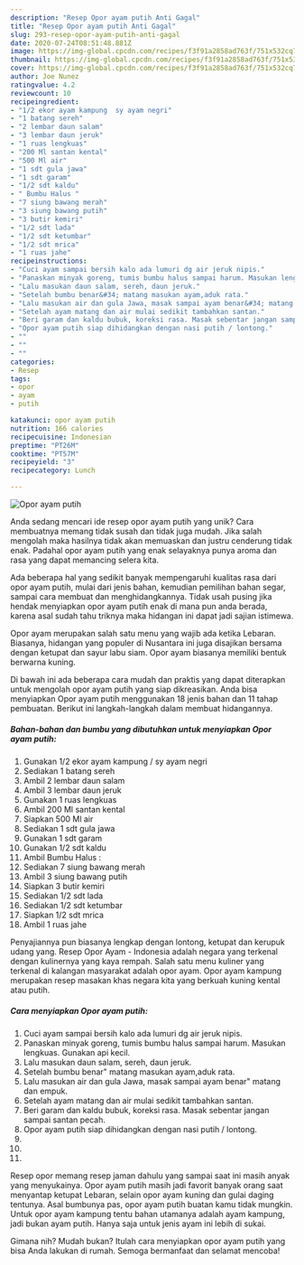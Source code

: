 ```yaml
---
description: "Resep Opor ayam putih Anti Gagal"
title: "Resep Opor ayam putih Anti Gagal"
slug: 293-resep-opor-ayam-putih-anti-gagal
date: 2020-07-24T08:51:48.881Z
image: https://img-global.cpcdn.com/recipes/f3f91a2858ad763f/751x532cq70/opor-ayam-putih-foto-resep-utama.jpg
thumbnail: https://img-global.cpcdn.com/recipes/f3f91a2858ad763f/751x532cq70/opor-ayam-putih-foto-resep-utama.jpg
cover: https://img-global.cpcdn.com/recipes/f3f91a2858ad763f/751x532cq70/opor-ayam-putih-foto-resep-utama.jpg
author: Joe Nunez
ratingvalue: 4.2
reviewcount: 10
recipeingredient:
- "1/2 ekor ayam kampung  sy ayam negri"
- "1 batang sereh"
- "2 lembar daun salam"
- "3 lembar daun jeruk"
- "1 ruas lengkuas"
- "200 Ml santan kental"
- "500 Ml air"
- "1 sdt gula jawa"
- "1 sdt garam"
- "1/2 sdt kaldu"
- " Bumbu Halus "
- "7 siung bawang merah"
- "3 siung bawang putih"
- "3 butir kemiri"
- "1/2 sdt lada"
- "1/2 sdt ketumbar"
- "1/2 sdt mrica"
- "1 ruas jahe"
recipeinstructions:
- "Cuci ayam sampai bersih kalo ada lumuri dg air jeruk nipis."
- "Panaskan minyak goreng, tumis bumbu halus sampai harum. Masukan lengkuas. Gunakan api kecil."
- "Lalu masukan daun salam, sereh, daun jeruk."
- "Setelah bumbu benar&#34; matang masukan ayam,aduk rata."
- "Lalu masukan air dan gula Jawa, masak sampai ayam benar&#34; matang dan empuk."
- "Setelah ayam matang dan air mulai sedikit tambahkan santan."
- "Beri garam dan kaldu bubuk, koreksi rasa. Masak sebentar jangan sampai santan pecah."
- "Opor ayam putih siap dihidangkan dengan nasi putih / lontong."
- ""
- ""
- ""
categories:
- Resep
tags:
- opor
- ayam
- putih

katakunci: opor ayam putih 
nutrition: 166 calories
recipecuisine: Indonesian
preptime: "PT26M"
cooktime: "PT57M"
recipeyield: "3"
recipecategory: Lunch

---
```



![Opor ayam putih](https://img-global.cpcdn.com/recipes/f3f91a2858ad763f/751x532cq70/opor-ayam-putih-foto-resep-utama.jpg)

Anda sedang mencari ide resep opor ayam putih yang unik? Cara membuatnya memang tidak susah dan tidak juga mudah. Jika salah mengolah maka hasilnya tidak akan memuaskan dan justru cenderung tidak enak. Padahal opor ayam putih yang enak selayaknya punya aroma dan rasa yang dapat memancing selera kita.

Ada beberapa hal yang sedikit banyak mempengaruhi kualitas rasa dari opor ayam putih, mulai dari jenis bahan, kemudian pemilihan bahan segar, sampai cara membuat dan menghidangkannya. Tidak usah pusing jika hendak menyiapkan opor ayam putih enak di mana pun anda berada, karena asal sudah tahu triknya maka hidangan ini dapat jadi sajian istimewa.

Opor ayam merupakan salah satu menu yang wajib ada ketika Lebaran. Biasanya, hidangan yang populer di Nusantara ini juga disajikan bersama dengan ketupat dan sayur labu siam. Opor ayam biasanya memiliki bentuk berwarna kuning.


Di bawah ini ada beberapa cara mudah dan praktis yang dapat diterapkan untuk mengolah opor ayam putih yang siap dikreasikan. Anda bisa menyiapkan Opor ayam putih menggunakan 18 jenis bahan dan 11 tahap pembuatan. Berikut ini langkah-langkah dalam membuat hidangannya.

<!--inarticleads1-->

##### Bahan-bahan dan bumbu yang dibutuhkan untuk menyiapkan Opor ayam putih:

1. Gunakan 1/2 ekor ayam kampung / sy ayam negri
1. Sediakan 1 batang sereh
1. Ambil 2 lembar daun salam
1. Ambil 3 lembar daun jeruk
1. Gunakan 1 ruas lengkuas
1. Ambil 200 Ml santan kental
1. Siapkan 500 Ml air
1. Sediakan 1 sdt gula jawa
1. Gunakan 1 sdt garam
1. Gunakan 1/2 sdt kaldu
1. Ambil  Bumbu Halus :
1. Sediakan 7 siung bawang merah
1. Ambil 3 siung bawang putih
1. Siapkan 3 butir kemiri
1. Sediakan 1/2 sdt lada
1. Sediakan 1/2 sdt ketumbar
1. Siapkan 1/2 sdt mrica
1. Ambil 1 ruas jahe


Penyajiannya pun biasanya lengkap dengan lontong, ketupat dan kerupuk udang yang. Resep Opor Ayam - Indonesia adalah negara yang terkenal dengan kulinernya yang kaya rempah. Salah satu menu kuliner yang terkenal di kalangan masyarakat adalah opor ayam. Opor ayam kampung merupakan resep masakan khas negara kita yang berkuah kuning kental atau putih. 

<!--inarticleads2-->

##### Cara menyiapkan Opor ayam putih:

1. Cuci ayam sampai bersih kalo ada lumuri dg air jeruk nipis.
1. Panaskan minyak goreng, tumis bumbu halus sampai harum. Masukan lengkuas. Gunakan api kecil.
1. Lalu masukan daun salam, sereh, daun jeruk.
1. Setelah bumbu benar&#34; matang masukan ayam,aduk rata.
1. Lalu masukan air dan gula Jawa, masak sampai ayam benar&#34; matang dan empuk.
1. Setelah ayam matang dan air mulai sedikit tambahkan santan.
1. Beri garam dan kaldu bubuk, koreksi rasa. Masak sebentar jangan sampai santan pecah.
1. Opor ayam putih siap dihidangkan dengan nasi putih / lontong.
1. 
1. 
1. 


Resep opor memang resep jaman dahulu yang sampai saat ini masih anyak yang menyukainya. Opor ayam putih masih jadi favorit banyak orang saat menyantap ketupat Lebaran, selain opor ayam kuning dan gulai daging tentunya. Asal bumbunya pas, opor ayam putih buatan kamu tidak mungkin. Untuk opor ayam kampung tentu bahan utamanya adalah ayam kampung, jadi bukan ayam putih. Hanya saja untuk jenis ayam ini lebih di sukai. 

Gimana nih? Mudah bukan? Itulah cara menyiapkan opor ayam putih yang bisa Anda lakukan di rumah. Semoga bermanfaat dan selamat mencoba!
